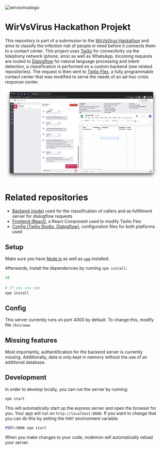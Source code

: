 ![wirvsviruslogo](https://wirvsvirushackathon.org/wp-content/uploads/2020/03/12-scaled.jpg, "WirVsVirus Hackathon")

# WirVsVirus Hackathon Projekt

This repository is part of a submission to the [WirVsVirus Hackathon](https://wirvsvirushackathon.org/) and aims to classify the infection risk of people in need before it connects them to a contact center. This project uses [Twilio](https://twilio.com) for connectivity via the telephony network (phone, sms) as well as WhatsApp. Incoming requests are routed to [Dialogflow](https://dialogflow.com) for natural language processing and intent detection, a classification is performed on a custom backend (see related repositories). The request is then sent to [Twilio Flex](https://twilio.com/flex), a fully programmable contact center that was modified to serve the needs of an ad-hoc crisis response center.

![Crisis response center screenshot](/img/screenshot.png?raw=true "Crisis response center screenshot")

# Related repositories
- [Backend (node)](https://github.com/andrej-s/wirvsvirus-backend) used for the classification of callers and as fulfillment server for dialogflow requests
- [Frontend (React)](https://github.com/andrej-s/wirvsvirus-frontend), a React Component used to modify Twilio Flex
- [Config (Twilio Studio, Dialogflow)](https://github.com/andrej-s/wirvsvirus-config), configuration files for both platforms used

## Setup

Make sure you have [Node.js](https://nodejs.org) as well as [`npm`](https://npmjs.com) installed.

Afterwards, install the dependencies by running `npm install`:

```bash
cd 

# If you use npm
npm install
```

## Config
This server currently runs on port 4000 by default. To change this, modify file `/bin/www`.

## Missing features
Most importantly, authentification for the backend server is currently missing. Additionally, data is only kept in memory without the use of an additional database.

## Development

In order to develop locally, you can run the server by running:

```bash
npm start
```

This will automatically start up the express server and open the browser for you. Your app will run on `http://localhost:8080`. If you want to change that you can do this by setting the `PORT` environment variable:

```bash
PORT=3000 npm start
```

When you make changes to your code, nodemon will automatically reload your server.